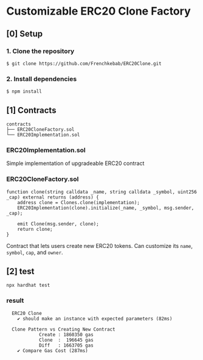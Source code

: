 # Customizable ERC20 Clone Factory

## [0] Setup

### 1. Clone the repository

`$ git clone https://github.com/Frenchkebab/ERC20Clone.git`

### 2. Install dependencies

`$ npm install`

## [1] Contracts

```
contracts
├── ERC20CloneFactory.sol
└── ERC20Implementation.sol
```

### ERC20Implementation.sol

Simple implementation of upgradeable ERC20 contract

### ERC20CloneFactory.sol

```solidity
function clone(string calldata _name, string calldata _symbol, uint256 _cap) external returns (address) {
    address clone = Clones.clone(implementation);
    ERC20Implementation(clone).initialize(_name, _symbol, msg.sender, _cap);

    emit Clone(msg.sender, clone);
    return clone;
}
```

Contract that lets users create new ERC20 tokens.
Can customize its `name`, `symbol`, `cap`, and `owner`.


## [2] test

`npx hardhat test`

### result

```
  ERC20 Clone
    ✔ should make an instance with expected parameters (82ms)

  Clone Pattern vs Creating New Contract
            Create : 1860350 gas
            Clone  :  196645 gas
            Diff   : 1663705 gas
    ✔ Compare Gas Cost (287ms)
```

